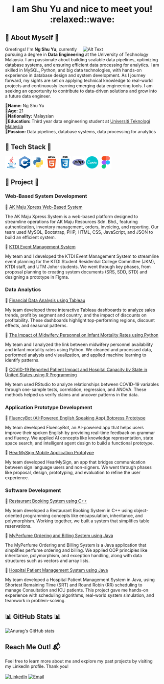 <h1 align="center"> I am Shu Yu and nice to meet you! :relaxed::wave: </h1>

##  :shaved_ice: About Myself :shaved_ice:
<img src="https://i.pinimg.com/originals/c2/a1/1d/c2a11dae4a9e153f1d01a12107ca3912.gif" alt="Alt Text" width="250" align="right">

Greetings! I'm __Ng Shu Yu__, currently pursuing a degree in __Data Engineering__ at the University of Technology Malaysia. I am passionate about building scalable data pipelines, optimizing database systems, and ensuring efficient data processing for analytics. I am skilled in MySQL, Python, and big data technologies, with hands-on experience in database design and system development. As I journey forward, my sights are set on applying technical knowledge to real-world projects and continuously learning emerging data engineering tools. I am seeking an opportunity to contribute to data-driven solutions and grow into a future data engineer.

:small_blue_diamond:__Name:__ Ng Shu Yu <br>
:small_blue_diamond:__Age:__ 21 <br>
:small_blue_diamond:__Nationality:__ Malaysian       
:small_blue_diamond:__Education:__ Third year data engineering student at [Universiti Teknologi Malaysia](https://www.utm.my)       
:small_blue_diamond:__Passion:__ Data pipelines, database systems, data processing for analytics

## :telescope: Tech Stack :telescope:
 <img src="https://raw.githubusercontent.com/devicons/devicon/master/icons/java/java-original.svg" alt="java" width="40" height="40"/> <img src="https://raw.githubusercontent.com/devicons/devicon/master/icons/cplusplus/cplusplus-original.svg" alt="cplusplus" width="40" height="40"/> <img src="https://raw.githubusercontent.com/devicons/devicon/master/icons/python/python-original.svg" alt="Python" width="40" height="40"> <img src="https://raw.githubusercontent.com/devicons/devicon/master/icons/html5/html5-original-wordmark.svg" alt="html5" width="40" height="40"/> <img src="https://raw.githubusercontent.com/devicons/devicon/master/icons/css3/css3-original-wordmark.svg" alt="css3" width="40" height="40"/> <img src="https://raw.githubusercontent.com/devicons/devicon/master/icons/php/php-original.svg" alt="PHP" width="40" height="40"> <img src="https://raw.githubusercontent.com/devicons/devicon/master/icons/canva/canva-original.svg" alt="canva" width="40" height="40"/> <img src="https://raw.githubusercontent.com/devicons/devicon/master/icons/figma/figma-original.svg" alt="figma" width="40" height="40"/>

## :memo: Project :memo: 
### Web-Based System Development
:small_orange_diamond: [AK Maju Xpress Web-Based System](#)

The AK Maju Xpress System is a web-based platform designed to streamline operations for AK Maju Resources Sdn. Bhd., featuring authentication, inventory management, orders, invoicing, and reporting. Our team used MySQL, Bootstrap, PHP, HTML, CSS, JavaScript, and JSON to build an efficient system.
  
:small_orange_diamond: [KTDI Event Management System](https://github.com/drshahizan/software-engineering/tree/main/project/project/sec01/curiousity)

My team and I developed the KTDI Event Management System to streamline event planning for the KTDI Student Residential College Committee (JKM), KTDI staff, and UTM Johor students. We went through key phases, from proposal planning to creating system documents (SRS, SDD, STD) and designing a prototype in Figma. 

### Data Analytics

:small_orange_diamond: [Financial Data Analysis using Tableau](https://www.youtube.com/watch?v=fZLTfcAt8Wo)

My team developed three interactive Tableau dashboards to analyze sales trends, profit by segment and country, and the impact of discounts on profitability. These dashboards highlight top-performing regions, discount effects, and seasonal patterns.

:small_orange_diamond: [The Impact of Midwifery Personnel on Infant Mortality Rates using Python](https://drive.google.com/file/d/1x9mS4nS3pps2WRXXMzIGlnbPtFv6D34q/view?usp=embed_facebook)

My team and I analyzed the link between midwifery personnel availability and infant mortality rates using Python. We cleaned and processed data, performed analysis and visualization, and applied machine learning to identify patterns. 

:small_orange_diamond: [COVID-19 Reported Patient Impact and Hospital Capacity by State in United States using R Programming](https://www.youtube.com/watch?v=xeGShuKZgdA)

My team used RStudio to analyze relationships between COVID-19 variables through one-sample tests, correlation, regression, and ANOVA. These methods helped us verify claims and uncover patterns in the data. 

### Application Prototype Development

:small_orange_diamond: [FluencyBot (AI-Powered English Speaking App) Botpress Prototype](#)

My team developed FluencyBot, an AI-powered app that helps users improve their spoken English by providing real-time feedback on grammar and fluency. We applied AI concepts like knowledge representation, state space search, and intelligent agent design to build a functional prototype. 

:small_orange_diamond: [HearMySign Mobile Application Prototype](https://www.youtube.com/watch?v=Fzpbbfb1aYY)

My team developed HearMySign, an app that bridges communication between sign language users and non-signers. We went through phases like proposal, design, prototyping, and evaluation to refine the user experience. 

### Software Development
:small_orange_diamond: [Restaurant Booking System using C++](https://www.youtube.com/watch?v=jasoyog7oDM)

My team developed a Restaurant Booking System in C++ using object-oriented programming concepts like encapsulation, inheritance, and polymorphism. Working together, we built a system that simplifies table reservations.

:small_orange_diamond: [MyPerfume Ordering and Billing System using Java](#)

The MyPerfume Ordering and Billing System is a Java application that simplifies perfume ordering and billing. We applied OOP principles like inheritance, polymorphism, and exception handling, along with data structures such as vectors and array lists.

:small_orange_diamond: [Hospital Patient Management System using Java](https://www.youtube.com/watch?v=040VGHLbyYE)

My team developed a Hospital Patient Management System in Java, using Shortest Remaining Time (SRT) and Round Robin (RR) scheduling to manage Consultation and ICU patients. This project gave me hands-on experience with scheduling algorithms, real-world system simulation, and teamwork in problem-solving.

## :bar_chart: GitHub Stats :bar_chart:
![Anurag's GitHub stats](https://github-readme-stats.vercel.app/api?username=ShuYu03&show_icons=true&theme=dracula)

## Reach Me Out! :mailbox_with_mail:
Feel free to learn more about me and explore my past projects by visiting my LinkedIn profile. Thank you! <br> <br>
<a href="https://www.linkedin.com/in/ng-shu-yu-556884266/"><img alt="LinkedIn" src="https://img.shields.io/badge/-NgShuYu-blue?style=flat&logo=Linkedin&logoColor=white"></a>
<a href="mailto:shu.yu2003@graduate.utm.my"><img alt="Email" src="https://img.shields.io/badge/Email-shu.yu2003%40graduate.utm.my-red"></a>


